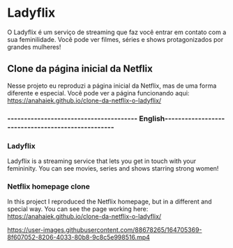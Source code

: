 # Ladyflix 
O Ladyflix é um serviço de streaming que faz você entrar em contato com a sua feminilidade. 
Você pode ver filmes, séries e shows protagonizados por grandes mulheres!
## Clone da página inicial da Netflix
Nesse projeto eu reproduzi a página inicial da Netflix, mas de uma forma diferente e especial. 
Você pode ver a página funcionando aqui: https://anahaiek.github.io/clone-da-netflix-o-ladyflix/

### --------------------------------------- English--------------------------------------------------
### Ladyflix 
Ladyflix is a streaming service that lets you get in touch with your femininity.
You can see movies, series and shows starring strong women!
### Netflix homepage clone
In this project I reproduced the Netflix homepage, but in a different and special way.
You can see the page working here: https://anahaiek.github.io/clone-da-netflix-o-ladyflix/


https://user-images.githubusercontent.com/88678265/164705369-8f607052-8206-4033-80b8-9c8c5e998516.mp4

